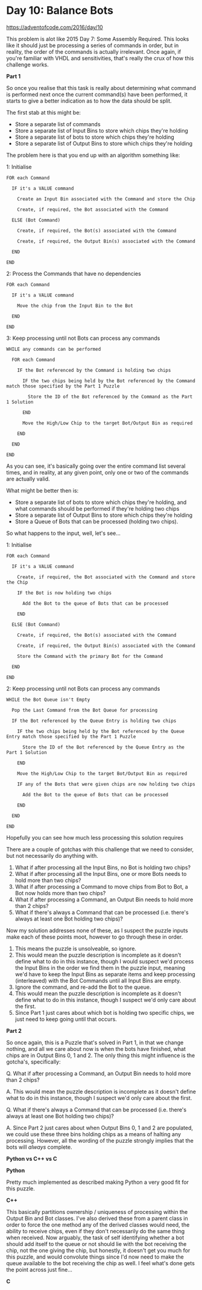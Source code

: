 # Day 10: Balance Bots

https://adventofcode.com/2016/day/10

This problem is alot like 2015 Day 7: Some Assembly Required.  This looks like it should just be processing a series of commands in order, but in reality, the order of the commands is actually irrelevant.  Once again, if you're familiar with VHDL and sensitivities, that's really the crux of how this challenge works.

**Part 1**

So once you realise that this task is really about determining what command is performed next once the current command(s) have been performed, it starts to give a better indication as to how the data should be split.

The first stab at this might be:

- Store a separate list of commands
- Store a separate list of Input Bins to store which chips they're holding
- Store a separate list of bots to store which chips they're holding
- Store a separate list of Output Bins to store which chips they're holding

The problem here is that you end up with an algorithm something like:

1: Initialise

    FOR each Command
    
      IF it's a VALUE command
      
        Create an Input Bin associated with the Command and store the Chip
        
        Create, if required, the Bot associated with the Command
        
      ELSE (Bot Command)
      
        Create, if required, the Bot(s) associated with the Command
        
        Create, if required, the Output Bin(s) associated with the Command
        
      END
      
    END

2: Process the Commands that have no dependencies

    FOR each Command
    
      IF it's a VALUE command
      
        Move the chip from the Input Bin to the Bot
        
      END
      
    END

3: Keep processing until not Bots can process any commands

    WHILE any commands can be performed
    
      FOR each Command
      
        IF the Bot referenced by the Command is holding two chips

          IF the two chips being held by the Bot referenced by the Command match those specified by the Part 1 Puzzle
          
            Store the ID of the Bot referenced by the Command as the Part 1 Solution
            
          END

          Move the High/Low Chip to the target Bot/Output Bin as required
          
        END
        
      END
      
    END

As you can see, it's basically going over the entire command list several times, and in reality, at any given point, only one or two of the commands are actually valid.

What might be better then is:

- Store a separate list of bots to store which chips they're holding, and what commands should be performed if they're holding two chips
- Store a separate list of Output Bins to store which chips they're holding
- Store a Queue of Bots that can be processed (holding two chips).

So what happens to the input, well, let's see...


1: Initialise

    FOR each Command
    
      IF it's a VALUE command
      
        Create, if required, the Bot associated with the Command and store the Chip
        
        IF the Bot is now holding two chips
        
          Add the Bot to the queue of Bots that can be processed
          
        END
        
      ELSE (Bot Command)
      
        Create, if required, the Bot(s) associated with the Command
        
        Create, if required, the Output Bin(s) associated with the Command
        
        Store the Command with the primary Bot for the Command
        
      END
      
    END

2: Keep processing until not Bots can process any commands

    WHILE the Bot Queue isn't Empty
    
      Pop the Last Command from the Bot Queue for processing
          
      IF the Bot referenced by the Queue Entry is holding two chips

        IF the two chips being held by the Bot referenced by the Queue Entry match those specified by the Part 1 Puzzle
          
          Store the ID of the Bot referenced by the Queue Entry as the Part 1 Solution
            
        END

        Move the High/Low Chip to the target Bot/Output Bin as required
        
        IF any of the Bots that were given chips are now holding two chips
        
          Add the Bot to the queue of Bots that can be processed
          
        END
        
      END
      
    END

Hopefully you can see how much less processing this solution requires


There are a couple of gotchas with this challenge that we need to consider, but not necessarily do anything with.

1. What if after processing all the Input Bins, no Bot is holding two chips?
2. What if after processing all the Input Bins, one or more Bots needs to hold more than two chips?
3. What if after processing a Command to move chips from Bot to Bot, a Bot now holds more than two chips?
4. What if after processing a Command, an Output Bin needs to hold more than 2 chips?
5. What if there's always a Command that can be processed (i.e. there's always at least one Bot holding two chips)?

Now my solution addresses none of these, as I suspect the puzzle inputs make each of these points moot, however to go through these in order.

1. This means the puzzle is unsolveable, so ignore.
2. This would mean the puzzle description is incomplete as it doesn't define what to do in this instance, though I would suspect we'd process the Input Bins in the order we find them in the puzzle input, meaning we'd have to keep the Input Bins as separate items and keep processing (interleaved) with the Bot Commands until all Input Bins are empty.
3. Ignore the command, and re-add the Bot to the queue.
4. This would mean the puzzle description is incomplete as it doesn't define what to do in this instance, though I suspect we'd only care about the first.
5. Since Part 1 just cares about which bot is holding two specific chips, we just need to keep going until that occurs.


**Part 2**

So once again, this is a Puzzle that's solved in Part 1, in that we change nothing, and all we care about now is when the bots have finished, what chips are in Output Bins 0, 1 and 2.  The only thing this might influence is the gotcha's, specifically:

Q. What if after processing a Command, an Output Bin needs to hold more than 2 chips?

A. This would mean the puzzle description is incomplete as it doesn't define what to do in this instance, though I suspect we'd only care about the first.

Q. What if there's always a Command that can be processed (i.e. there's always at least one Bot holding two chips)?

A. Since Part 2 just cares about when Output Bins 0, 1 and 2 are populated, we could use these three bins holding chips as a means of halting any processing.  However, all the wording of the puzzle strongly implies that the bots will *always* complete.


**Python vs C++ vs C**

**Python**

Pretty much implemented as described making Python a very good fit for this puzzle.


**C++**

This basically partitions ownership / uniqueness of processing within the Output Bin and Bot classes.  I've also derived these from a parent class in order to force the one method any of the derived classes would need, the ability to receive chips, even if they don't necessarily do the same thing when received.  Now arguably, the task of self identifying whether a bot should add itself to the queue or not should lie with the bot receiving the chip, not the one giving the chip, but honestly, it doesn't get you much for this puzzle, and would convolute things since I'd now need to make the queue available to the bot receiving the chip as well.  I feel what's done gets the point across just fine...


**C**


